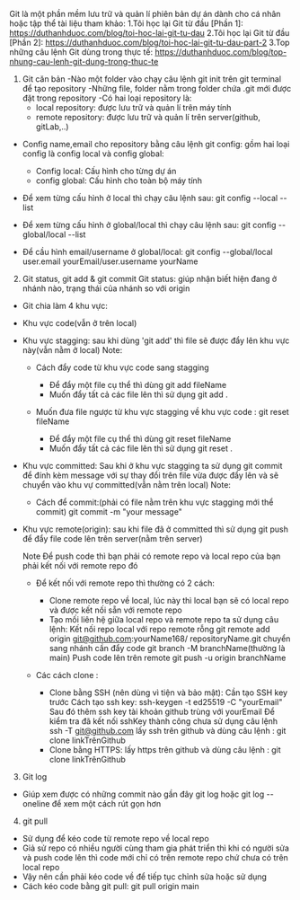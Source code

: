 Git là một phần mềm lưu trữ và quản lí phiên bản dự án dành cho cá nhân hoặc tập thể 
tài liệu tham khảo:
    1.Tôi học lại Git từ đầu [Phần 1]: 
    https://duthanhduoc.com/blog/toi-hoc-lai-git-tu-dau
    2.Tôi học lại Git từ đầu [Phần 2]: 
    https://duthanhduoc.com/blog/toi-hoc-lai-git-tu-dau-part-2
    3.Top những câu lệnh Git dùng trong thực tế: 
    https://duthanhduoc.com/blog/top-nhung-cau-lenh-git-dung-trong-thuc-te

1. Git căn bản
-Nào một folder vào chạy câu lệnh git init trên git terminal để tạo repository
-Những file, folder nằm trong folder chứa .git mới được đặt trong repository
    -Có hai loại repository là:
    + local repository: được lưu trữ và quản lí trên máy tính
    + remote repository: được lưu trữ và quản lí trên server(github, gitLab,..)

- Config name,email cho repository bằng câu lệnh git config: gồm hai loại config là config local và config global:
    + Config local: Cấu hình cho từng dự án
    + config global: Cấu hình cho toàn bộ máy tính 
- Để xem từng cấu hình ở local thì chạy câu lệnh sau:
        git config --local --list
    
- Để xem từng cấu hình ở global/local thì chạy câu lệnh sau:
        git config --global/local --list
- Để cầu hình email/username ở global/local:
        git config --global/local user.email yourEmail/user.username yourName
2. Git status, git add & git commit
 Git status: giúp nhận biết hiện đang ở nhánh nào, trạng thái của nhánh so với origin
- Git chia làm 4 khu vực:
+ Khu vực code(vẫn ở trên local)
+ Khu vực stagging: sau khi dùng 'git add' thì file sẽ được đẩy lên khu vực này(vẫn nằm ở local)
    Note:
    - Cách đẩy code từ khu vực code sang stagging   
        + Để đẩy một file cụ thể thì dùng git add fileName
        + Muốn đẩy tất cả các file lên thì sử dụng git add .
    
    - Muốn đưa file ngược từ khu vực stagging về khu vực code :
    git reset fileName  
        + Để đẩy một file cụ thể thì dùng git reset fileName
        + Muốn đẩy tất cả các file lên thì sử dụng git reset .
+ Khu vực committed: Sau khi ở khu vực stagging ta sử dụng git commit để đính kèm message với sự thay đổi trên file vừa được đẩy lên và sẽ chuyển vào khu vự committed(vẫn nằm trên local)
    Note:
    - Cách để commit:(phải có file nằm trên khu vực stagging mới thể commit)
        git commit -m "your message"

+ Khu vực remote(origin): sau khi file đã ở committed thì sử dụng git push để đẩy file code lên trên server(nằm trên server)


    Note Để push code thì bạn phải có remote repo và local repo của bạn phải kết nối với remote repo đó
    - Để kết nối với remote repo thì thường có 2 cách:
        + Clone remote repo về local, lúc này thì local bạn sẽ có local repo và được kết nối sẵn với remote repo
        + Tạo mối liên hệ giữa local repo và remote repo ta sử dụng câu lệnh:
            Kết nối repo local với repo remote rỗng
                git remote add origin git@github.com:yourName168/
                repositoryName.git
            chuyển sang nhánh cần đẩy code
                git branch -M branchName(thường là main)
            Push code lên trên remote
                git push -u origin branchName
        
    - Các cách clone :
        + Clone bằng SSH (nên dùng vì tiện và bảo mật): Cần tạo SSH key trước
        Cách tạo ssh key: 
            ssh-keygen -t ed25519 -C "yourEmail"
            Sau đó thêm ssh key tài khoản github trùng với yourEmail
        Để kiểm tra đã kết nối sshKey thành công chưa sử dụng câu lệnh
            ssh -T git@github.com
        lấy ssh trên github và dùng câu lệnh :
            git clone linkTrênGithub
        + Clone bằng HTTPS:
        lấy https trên github và dùng câu lệnh :
            git clone linkTrênGithub
3. Git log
- Giúp xem được có những commit nào gần đây
    git log
    hoặc
    git log --oneline để xem một cách rút gọn hơn
4. git pull
- Sử dụng để kéo code từ remote repo về local repo
- Giả sử repo có nhiều người cùng tham gia phát triển thì khi có người sửa và push code lên thì code mới chỉ có trên remote repo chứ chưa có trên local repo
- Vậy nên cần phải kéo code về để tiếp tục chỉnh sửa hoặc sử dụng
- Cách kéo code bằng git pull:
    git pull origin main